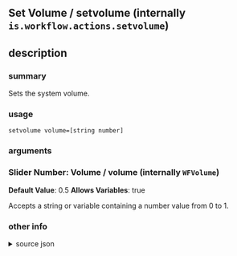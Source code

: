 
## Set Volume / setvolume (internally `is.workflow.actions.setvolume`)



## description
### summary
Sets the system volume.


### usage
`setvolume volume=[string number]`

### arguments
### Slider Number: Volume / volume (internally `WFVolume`)
**Default Value**: 0.5
**Allows Variables**: true


Accepts a string 
or variable
containing a number value from 0 to 1.

### other info

<details><summary>source json</summary>
```json
{
	"ActionClass": "WFSetVolumeAction",
	"ActionKeywords": [
		"sound",
		"speaker",
		"loud"
	],
	"Category": "Music",
	"Description": {
		"DescriptionSummary": "Sets the system volume."
	},
	"IconName": "Sound.png",
	"InputPassthrough": true,
	"Name": "Set Volume",
	"Parameters": [
		{
			"Class": "WFSliderParameter",
			"DefaultValue": 0.5,
			"Description": "If you set the volume using a variable, use a number between 0 and 1 (for example, pass 0.5 for half volume).",
			"Key": "WFVolume",
			"Label": "Volume"
		}
	],
	"Subcategory": "Playback"
}
```
</details>
